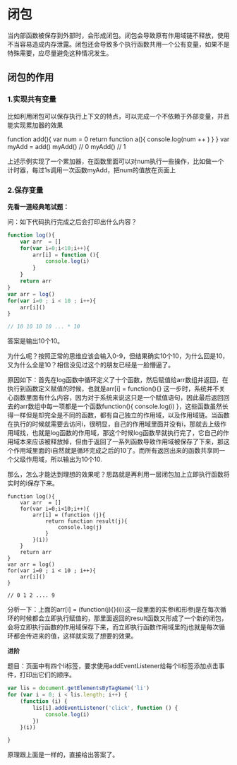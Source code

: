# 闭包

当内部函数被保存到外部时，会形成闭包。闭包会导致原有作用域链不释放，使用不当容易造成内存泄露。闭包还会导致多个执行函数共用一个公有变量，如果不是特殊需要，应尽量避免这种情况发生。

## 闭包的作用

### 1.实现共有变量

比如利用闭包可以保存执行上下文的特点，可以完成一个不依赖于外部变量，并且能实现累加器的效果

function add(){
	var num = 0
	return function a(){
		console.log(num ++ )
	}
}
var myAdd = add()
myAdd() // 0
myAdd() // 1

上述示例实现了一个累加器，在函数里面可以对num执行一些操作，比如做一个计时器，每过1s调用一次函数myAdd，把num的值放在页面上

### 2.保存变量

**先看一道经典笔试题：**

问：如下代码执行完成之后会打印出什么内容？

```javascript
function log(){
	var arr  = []
	for(var i=0;i<10;i++){
		arr[i] = function (){
			console.log(i)
		}
	}
	return arr
}
var arr = log()
for(var i=0 ; i < 10 ; i++){
	arr[i]()
}

// 10 10 10 10 ... * 10
```

答案是输出10个10。

为什么呢？按照正常的思维应该会输入0-9，但结果确实10个10，为什么回是10，又为什么全是10？相信没见过这个的朋友已经是一脸懵逼了。

原因如下：首先在log函数中循环定义了十个函数，然后赋值给arr数组并返回，在执行到函数定义赋值的时候，也就是arr[i] = function(){} 这一步时，系统并不关心函数里面有什么内容，因为对于系统来说这只是一个赋值语句，因此最后返回回去的arr数组中每一项都是一个函数function(){ console.log(i) }，这些函数虽然长得一样但是却完全是不同的函数，都有自己独立的作用域，以及作用域链。当函数在执行的时候就需要去访问i，很明显，自己的作用域里面并没有i，那就去上级作用域找，也就是log函数的作用域，那这个时候log函数早就执行完了，它自己的作用域本来应该被释放掉，但由于返回了一系列函数导致作用域被保存了下来，那这个作用域里面的i自然就是循环完成之后的10了。而所有返回出来的函数共享同一个父级作用域，所以输出为10个10.

那么，怎么才能达到理想的效果呢？思路就是再利用一层闭包加上立即执行函数将实时的i保存下来。

```
function log(){
	var arr  = []
	for(var i=0;i<10;i++){
		arr[i] = (function (j){
			return function result(j){
				console.log(j)
			}
		}(i))
	}
	return arr
}
var arr = log()
for(var i=0 ; i < 10 ; i++){
	arr[i]()
}

// 0 1 2 .... 9
```

分析一下：上面的arr[i] = (function(j){}(i))这一段里面的实参i和形参j是在每次循环的时候都会立即执行赋值的，那里面返回的result函数又形成了一个新的闭包，会将立即执行函数的作用域保存下来，而立即执行函数作用域里的j也就是每次循环都会传进来的值，这样就实现了想要的效果。

**进阶**

题目：页面中有四个li标签，要求使用addEventListener给每个li标签添加点击事件，打印出它们的顺序。

```javascript
var lis = document.getElementsByTagName('li')
for (var i = 0; i < lis.length; i++) {
    (function (i) {
        lis[i].addEventListener('click', function () {
            console.log(i)
        })
    }(i))

}
```

原理跟上面是一样的，直接给出答案了。